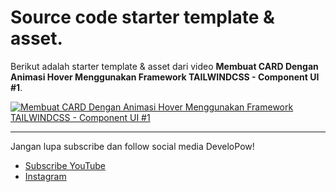 # Source code starter template & asset.

Berikut adalah starter template & asset dari video **Membuat CARD Dengan Animasi Hover Menggunakan Framework TAILWINDCSS - Component UI #1**.

<a href="https://www.youtube.com/watch?v=9yPsxn_f0Es">
    <img align="center" src="https://img.youtube.com/vi/9yPsxn_f0Es/maxresdefault.jpg" alt="Membuat CARD Dengan Animasi Hover Menggunakan Framework TAILWINDCSS - Component UI #1">
</a>

---

Jangan lupa subscribe dan follow social media DeveloPow!

-   [Subscribe YouTube](https://www.youtube.com/channel/UChTEy7EAeKJVvcK1GkmHpJA?sub_confirmation=1)
-   [Instagram](https://www.instagram.com/developow/)
